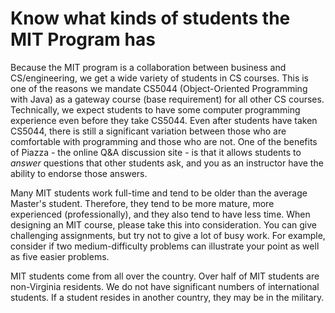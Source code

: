 # Know what kinds of students the MIT Program has

Because the MIT program is a collaboration between business and CS/engineering, we get a wide variety of students in CS courses. This is one of the reasons we mandate CS5044 (Object-Oriented Programming with Java) as a gateway course (base requirement) for all other CS courses. Technically, we expect students to have some computer programming experience even before they take CS5044. Even after students have taken CS5044, there is still a significant variation between those who are comfortable with programming and those who are not. One of the benefits of Piazza - the online Q&A discussion site - is that it allows students to *answer* questions that other students ask, and you as an instructor have the ability to endorse those answers.

Many MIT students work full-time and tend to be older than the average Master's student. Therefore, they tend to be more mature, more experienced (professionally), and they also tend to have less time. When designing an MIT course, please take this into consideration. You can give challenging assignments, but try not to give a lot of busy work. For example, consider if two medium-difficulty problems can illustrate your point as well as five easier problems.

MIT students come from all over the country. Over half of MIT students are non-Virginia residents. We do not have significant numbers of international students. If a student resides in another country, they may be in the military.
